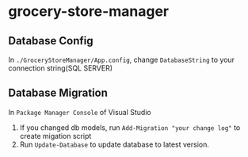 # grocery-store-manager

## Database Config
In `./GroceryStoreManager/App.config`, change `DatabaseString` to your connection string(SQL SERVER)  

## Database Migration
In `Package Manager Console` of Visual Studio  
1. If you changed db models, run `Add-Migration "your change log"` to create migation script  
2. Run `Update-Database` to update database to latest version.  
